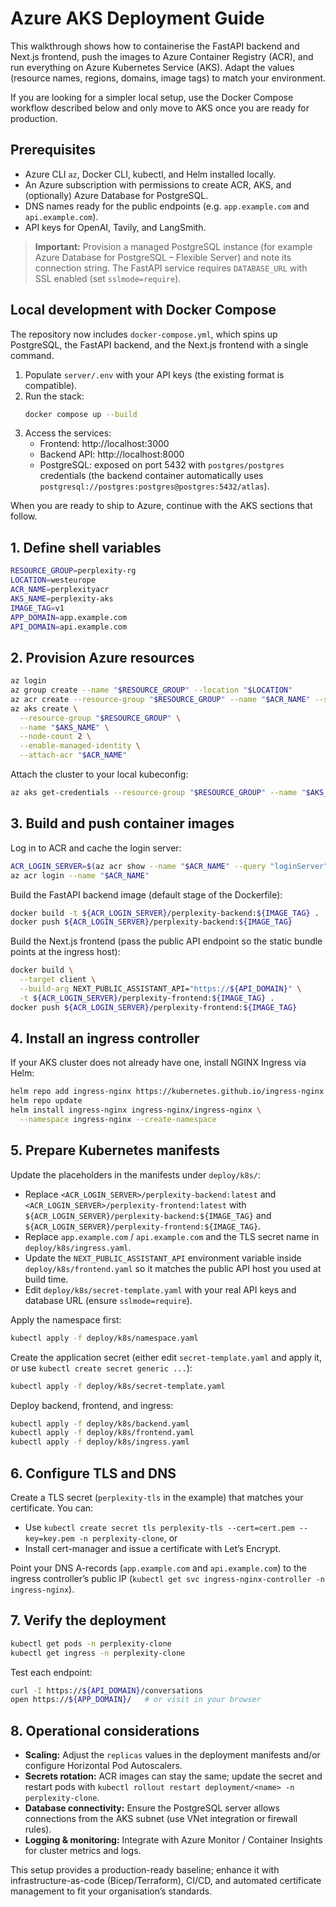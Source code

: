 # Azure AKS Deployment Guide

This walkthrough shows how to containerise the FastAPI backend and Next.js frontend, push the images to Azure Container Registry (ACR), and run everything on Azure Kubernetes Service (AKS). Adapt the values (resource names, regions, domains, image tags) to match your environment.

If you are looking for a simpler local setup, use the Docker Compose workflow described below and only move to AKS once you are ready for production.

## Prerequisites
- Azure CLI `az`, Docker CLI, kubectl, and Helm installed locally.
- An Azure subscription with permissions to create ACR, AKS, and (optionally) Azure Database for PostgreSQL.
- DNS names ready for the public endpoints (e.g. `app.example.com` and `api.example.com`).
- API keys for OpenAI, Tavily, and LangSmith.

> **Important:** Provision a managed PostgreSQL instance (for example Azure Database for PostgreSQL – Flexible Server) and note its connection string. The FastAPI service requires `DATABASE_URL` with SSL enabled (set `sslmode=require`).

## Local development with Docker Compose
The repository now includes `docker-compose.yml`, which spins up PostgreSQL, the FastAPI backend, and the Next.js frontend with a single command.

1. Populate `server/.env` with your API keys (the existing format is compatible).
2. Run the stack:
   ```bash
   docker compose up --build
   ```
3. Access the services:
   - Frontend: http://localhost:3000
   - Backend API: http://localhost:8000
   - PostgreSQL: exposed on port 5432 with `postgres/postgres` credentials (the backend container automatically uses `postgresql://postgres:postgres@postgres:5432/atlas`).

When you are ready to ship to Azure, continue with the AKS sections that follow.

## 1. Define shell variables
```bash
RESOURCE_GROUP=perplexity-rg
LOCATION=westeurope
ACR_NAME=perplexityacr
AKS_NAME=perplexity-aks
IMAGE_TAG=v1
APP_DOMAIN=app.example.com
API_DOMAIN=api.example.com
```

## 2. Provision Azure resources
```bash
az login
az group create --name "$RESOURCE_GROUP" --location "$LOCATION"
az acr create --resource-group "$RESOURCE_GROUP" --name "$ACR_NAME" --sku Standard
az aks create \
  --resource-group "$RESOURCE_GROUP" \
  --name "$AKS_NAME" \
  --node-count 2 \
  --enable-managed-identity \
  --attach-acr "$ACR_NAME"
```

Attach the cluster to your local kubeconfig:
```bash
az aks get-credentials --resource-group "$RESOURCE_GROUP" --name "$AKS_NAME"
```

## 3. Build and push container images
Log in to ACR and cache the login server:
```bash
ACR_LOGIN_SERVER=$(az acr show --name "$ACR_NAME" --query "loginServer" --output tsv)
az acr login --name "$ACR_NAME"
```

Build the FastAPI backend image (default stage of the Dockerfile):
```bash
docker build -t ${ACR_LOGIN_SERVER}/perplexity-backend:${IMAGE_TAG} .
docker push ${ACR_LOGIN_SERVER}/perplexity-backend:${IMAGE_TAG}
```

Build the Next.js frontend (pass the public API endpoint so the static bundle points at the ingress host):
```bash
docker build \
  --target client \
  --build-arg NEXT_PUBLIC_ASSISTANT_API="https://${API_DOMAIN}" \
  -t ${ACR_LOGIN_SERVER}/perplexity-frontend:${IMAGE_TAG} .
docker push ${ACR_LOGIN_SERVER}/perplexity-frontend:${IMAGE_TAG}
```

## 4. Install an ingress controller
If your AKS cluster does not already have one, install NGINX Ingress via Helm:
```bash
helm repo add ingress-nginx https://kubernetes.github.io/ingress-nginx
helm repo update
helm install ingress-nginx ingress-nginx/ingress-nginx \
  --namespace ingress-nginx --create-namespace
```

## 5. Prepare Kubernetes manifests
Update the placeholders in the manifests under `deploy/k8s/`:
- Replace `<ACR_LOGIN_SERVER>/perplexity-backend:latest` and `<ACR_LOGIN_SERVER>/perplexity-frontend:latest` with `${ACR_LOGIN_SERVER}/perplexity-backend:${IMAGE_TAG}` and `${ACR_LOGIN_SERVER}/perplexity-frontend:${IMAGE_TAG}`.
- Replace `app.example.com` / `api.example.com` and the TLS secret name in `deploy/k8s/ingress.yaml`.
- Update the `NEXT_PUBLIC_ASSISTANT_API` environment variable inside `deploy/k8s/frontend.yaml` so it matches the public API host you used at build time.
- Edit `deploy/k8s/secret-template.yaml` with your real API keys and database URL (ensure `sslmode=require`).

Apply the namespace first:
```bash
kubectl apply -f deploy/k8s/namespace.yaml
```

Create the application secret (either edit `secret-template.yaml` and apply it, or use `kubectl create secret generic ...`):
```bash
kubectl apply -f deploy/k8s/secret-template.yaml
```

Deploy backend, frontend, and ingress:
```bash
kubectl apply -f deploy/k8s/backend.yaml
kubectl apply -f deploy/k8s/frontend.yaml
kubectl apply -f deploy/k8s/ingress.yaml
```

## 6. Configure TLS and DNS
Create a TLS secret (`perplexity-tls` in the example) that matches your certificate. You can:
- Use `kubectl create secret tls perplexity-tls --cert=cert.pem --key=key.pem -n perplexity-clone`, or
- Install cert-manager and issue a certificate with Let’s Encrypt.

Point your DNS A-records (`app.example.com` and `api.example.com`) to the ingress controller’s public IP (`kubectl get svc ingress-nginx-controller -n ingress-nginx`).

## 7. Verify the deployment
```bash
kubectl get pods -n perplexity-clone
kubectl get ingress -n perplexity-clone
```

Test each endpoint:
```bash
curl -I https://${API_DOMAIN}/conversations
open https://${APP_DOMAIN}/   # or visit in your browser
```

## 8. Operational considerations
- **Scaling:** Adjust the `replicas` values in the deployment manifests and/or configure Horizontal Pod Autoscalers.
- **Secrets rotation:** ACR images can stay the same; update the secret and restart pods with `kubectl rollout restart deployment/<name> -n perplexity-clone`.
- **Database connectivity:** Ensure the PostgreSQL server allows connections from the AKS subnet (use VNet integration or firewall rules).
- **Logging & monitoring:** Integrate with Azure Monitor / Container Insights for cluster metrics and logs.

This setup provides a production-ready baseline; enhance it with infrastructure-as-code (Bicep/Terraform), CI/CD, and automated certificate management to fit your organisation’s standards.
